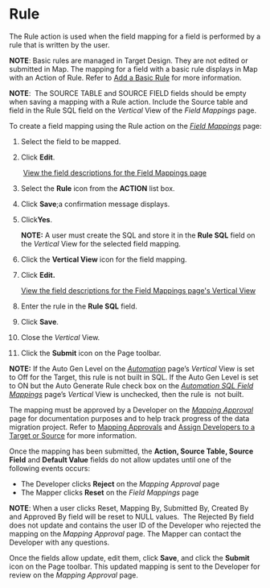 # Rule

The Rule action is used when the field mapping for a field is performed
by a rule that is written by the user.

<span style="font-weight: bold;">NOTE</span>: Basic rules are managed in
Target Design. They are not edited or submitted in Map. The mapping for
a field with a basic rule displays in Map with an Action of Rule. Refer
to [Add a Basic Rule](../../Design/Use_Cases/Basic_Rules.htm) for more
information.

<span style="font-weight: bold;">NOTE</span>:  The SOURCE TABLE and
SOURCE FIELD fields should be empty when saving a mapping with a Rule
action. Include the Source table and field in the Rule SQL field on the
<span style="font-style: italic;">Vertical</span> View of the
<span style="font-style: italic;">Field Mappings</span> page.

To create a field mapping using the Rule action on the
<span style="font-style: italic;">[Field
Mappings](../Page_Desc/Field_Mappings_H.htm)</span> page:

1.  Select the field to be mapped.

2.  Click <span style="font-weight: bold;">Edit</span>.
    
     [View the field descriptions for the Field Mappings
    page](../Page_Desc/Field_Mappings_H.htm)

3.  Select the **Rule** icon from the **ACTION** list box.

4.  Click **Save**;a confirmation message displays.

5.  Click<span style="font-weight: bold;">Yes</span>.
    
    **NOTE:** A user must create the SQL and store it in the
    <span style="font-weight: bold;">Rule SQL</span> field on the
    <span style="font-style: italic;">Vertical</span> View for the
    selected field mapping.

6.  Click the **Vertical View** icon for the field mapping.

7.  Click **Edit.**
    
    [View the field descriptions for the Field Mappings page's Vertical
    View](../Page_Desc/Field_Mappings_H.htm#Field_Mappings_V)

8.  Enter the rule in the **Rule SQL** field.

9.  Click **Save**.

10. Close the *Vertical* View.

11. Click the <span style="font-weight: bold;">Submit</span> icon on the
    Page toolbar.

**NOTE:** If the Auto Gen Level on the
<span style="font-style: italic;">[Automation](../../SQL_AutoGen/Page_Desc/Automation_page.htm)</span>
page’s <span style="font-style: italic;">Vertical</span> View is set to
Off for the Target, this rule is not built in SQL. If the Auto Gen Level
is set to ON but the Auto Generate Rule check box on the
<span style="font-style: italic;">[Automation SQL Field
Mappings](../../SQL_AutoGen/Page_Desc/Automation_SQL_Field_Mappings_H.htm)</span>
page’s <span style="font-style: italic;">Vertical</span> View is
unchecked, then the rule is  not built.

The mapping must be approved by a Developer on the *[Mapping
Approval](../Page_Desc/Mapping_Approval_H.htm)* page for documentation
purposes and to help track progress of the data migration project. Refer
to <span style="color: #0000ff;">[Mapping
Approvals](Approve_or_Reject_Mappings.htm)</span> and
<span style="color: #0000ff;">[Assign Developers to a Target or
Source](../../Design/Use_Cases/Add_Developers_and%20Business%20Contacts.htm)</span>
for more information.

Once the mapping has been submitted, the **Action, Source Table, Source
Field** and **Default Value** fields do not allow updates until one of
the following events occurs:

  - The Developer clicks **Reject** on the *Mapping Approval* page
  - The Mapper clicks **Reset** on the *Field Mappings* page

**NOTE**: When a user clicks Reset, Mapping By, Submitted By, Created By
and Approved By field will be reset to NULL values.  The Rejected By
field does not update and contains the user ID of the Developer who
rejected the mapping on the <span style="font-style: italic;">Mapping
Approval</span> page. The Mapper can contact the Developer with any
questions.

Once the fields allow update, edit them, click **Save**, and click the
**Submit** icon on the Page toolbar. This updated mapping is sent to the
Developer for review on the *Mapping Approval* page.
